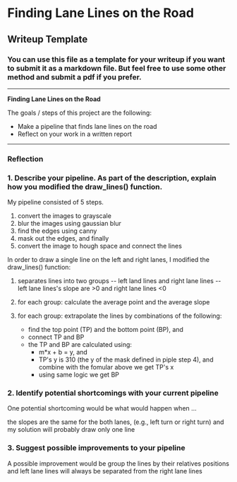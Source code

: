 # **Finding Lane Lines on the Road** 

## Writeup Template

### You can use this file as a template for your writeup if you want to submit it as a markdown file. But feel free to use some other method and submit a pdf if you prefer.

---

**Finding Lane Lines on the Road**

The goals / steps of this project are the following:
* Make a pipeline that finds lane lines on the road
* Reflect on your work in a written report


[//]: # (Image References)

[image1]: ./examples/grayscale.jpg "Grayscale"

---

### Reflection

### 1. Describe your pipeline. As part of the description, explain how you modified the draw_lines() function.

My pipeline consisted of 5 steps.
1. convert the images to grayscale
2. blur the images using gaussian blur
3. find the edges using canny
4. mask out the edges, and finally
5. convert the image to hough space and connect the lines

In order to draw a single line on the left and right lanes, I modified the draw_lines() function:

1. separates lines into two groups -- left land lines and right lane lines -- left lane lines's slope are >0 and right lane lines <0

2. for each group: calculate the average point and the average slope 

3. for each group: extrapolate the lines by combinations of the following:
   - find the top point (TP) and the bottom point (BP), and
   - connect TP and BP
   - the TP and BP are calculated using:
     - m*x + b = y, and
     - TP's y is 310 (the y of the mask defined in piple step 4), and combine with the fomular above we get TP's x
     - using same logic we get BP



### 2. Identify potential shortcomings with your current pipeline


One potential shortcoming would be what would happen when ... 

the slopes are the same for the both lanes, (e.g., left turn or right turn) and my solution will probably draw only one line



### 3. Suggest possible improvements to your pipeline

A possible improvement would be group the lines by their relatives positions and left lane lines will always be separated from the right lane lines


